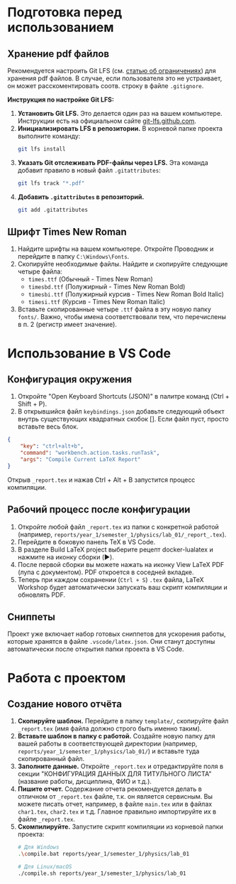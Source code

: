 # Подготовка перед использованием
## Хранение pdf файлов
Рекомендуется настроить Git LFS (cм. [статью об ограничениях](https://docs.github.com/en/repositories/working-with-files/managing-large-files/about-git-large-file-storage)) для хранения pdf файлов. В случае, если пользователя это не устраивает, он может расскоментировать соотв. строку в файле `.gitignore`.

**Инструкция по настройке Git LFS:**
1.  **Установить Git LFS.** Это делается один раз на вашем компьютере. Инструкции есть на официальном сайте [git-lfs.github.com](https://git-lfs.github.com/).
2.  **Инициализировать LFS в репозитории.** В корневой папке проекта выполните команду:
    ```bash
    git lfs install
    ```
3.  **Указать Git отслеживать PDF-файлы через LFS.** Эта команда добавит правило в новый файл `.gitattributes`:
    ```bash
    git lfs track "*.pdf"
    ```
4.  **Добавить `.gitattributes` в репозиторий.**
    ```bash
    git add .gitattributes
    ```

## Шрифт Times New Roman
1. Найдите шрифты на вашем компьютере. Откройте Проводник и перейдите в папку `C:\Windows\Fonts`.
2. Скопируйте необходимые файлы. Найдите и скопируйте следующие четыре файла:
   - `times.ttf` (Обычный - Times New Roman)
   - `timesbd.ttf` (Полужирный - Times New Roman Bold)
   - `timesbi.ttf` (Полужирный курсив - Times New Roman Bold Italic)
   - `timesi.ttf` (Курсив - Times New Roman Italic)
3. Вставьте скопированные четыре `.ttf` файла в эту новую папку `fonts/`. Важно, чтобы имена соответствовали тем, что перечислены в п. 2 (регистр имеет значение).

# Использование в VS Code
## Конфигурация окружения
1. Откройте "Open Keyboard Shortcuts (JSON)" в палитре команд (Ctrl + Shift + P).
2. В открывшийся файл `keybindings.json` добавьте следующий объект внутрь существующих квадратных скобок []. Если файл пуст, просто вставьте весь блок.
```JSON
{
    "key": "ctrl+alt+b",
    "command": "workbench.action.tasks.runTask",
    "args": "Compile Current LaTeX Report"
}
```
Открыв `_report.tex` и нажав Ctrl + Alt + B запустится процесс компиляции.

## Рабочий процесс после конфигурации
1. Откройте любой файл `_report.tex` из папки с конкретной работой (например, `reports/year_1/semester_1/physics/lab_01/_report_.tex`).
2. Перейдите в боковую панель TeX в VS Code.
3. В разделе Build LaTeX project выберите рецепт docker-lualatex и нажмите на иконку сборки (▶️).
4. После первой сборки вы можете нажать на иконку View LaTeX PDF (лупа с документом). PDF откроется в соседней вкладке.
5. Теперь при каждом сохранении (`Ctrl + S`) `.tex` файла, LaTeX Workshop будет автоматически запускать ваш скрипт компиляции и обновлять PDF.

## Сниппеты
Проект уже включает набор готовых сниппетов для ускорения работы, которые хранятся в файле `.vscode/latex.json`. Они станут доступны автоматически после открытия папки проекта в VS Code.

# Работа с проектом
## Создание нового отчёта
1.  **Скопируйте шаблон.** Перейдите в папку `template/`, скопируйте файл `_report.tex` (имя файла должно строго быть именно таким).
2.  **Вставьте шаблон в папку с работой.** Создайте новую папку для вашей работы в соответствующей директории (например, `reports/year_1/semester_1/physics/lab_01/`) и вставьте туда скопированный файл.
3.  **Заполните данные.** Откройте `_report.tex` и отредактируйте поля в секции "КОНФИГУРАЦИЯ ДАННЫХ ДЛЯ ТИТУЛЬНОГО ЛИСТА" (название работы, дисциплина, ФИО и т.д.).
4.  **Пишите отчет.** Содержание отчета рекомендуется делать в отличном от `_report.tex` файле, т.к. он является сервисным. Вы можете писать отчет, например, в файле `main.tex` или в файлах `char1.tex`, `char2.tex` и т.д. Главное правильно импортируйте их в файле `_report.tex`.
5.  **Скомпилируйте.** Запустите скрипт компиляции из корневой папки проекта:
    ```bash
    # Для Windows
    .\compile.bat reports/year_1/semester_1/physics/lab_01

    # Для Linux/macOS
    ./compile.sh reports/year_1/semester_1/physics/lab_01
    ```